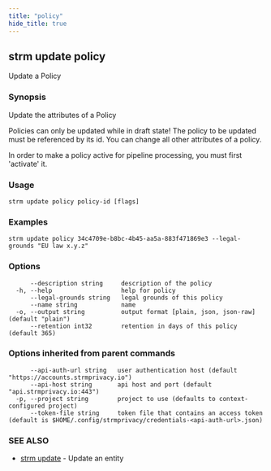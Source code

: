 ```yaml
---
title: "policy"
hide_title: true
---
```

## strm update policy

Update a Policy

### Synopsis

Update the attributes of a Policy

Policies can only be updated while in draft state!
The policy to be updated must be referenced by its id.
You can change all other attributes of a policy.

In order to make a policy active for pipeline processing, you must first 'activate' it.

### Usage

```
strm update policy policy-id [flags]
```

### Examples

```
strm update policy 34c4709e-b8bc-4b45-aa5a-883f471869e3 --legal-grounds "EU law x.y.z"
```

### Options

```
      --description string     description of the policy
  -h, --help                   help for policy
      --legal-grounds string   legal grounds of this policy
      --name string            name
  -o, --output string          output format [plain, json, json-raw] (default "plain")
      --retention int32        retention in days of this policy (default 365)
```

### Options inherited from parent commands

```
      --api-auth-url string   user authentication host (default "https://accounts.strmprivacy.io")
      --api-host string       api host and port (default "api.strmprivacy.io:443")
  -p, --project string        project to use (defaults to context-configured project)
      --token-file string     token file that contains an access token (default is $HOME/.config/strmprivacy/credentials-<api-auth-url>.json)
```

### SEE ALSO

* [strm update](docs/04-reference/01-cli-reference/strm/update/index.md)	 - Update an entity

